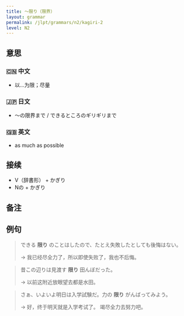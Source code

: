 ```yaml
---
title: 〜限り（限界）
layout: grammar
permalink: /jlpt/grammars/n2/kagiri-2
level: N2
---
```


## 意思

### 🇨🇳 中文

- 以…为限；尽量

### 🇯🇵 日文

- 〜の限界まで / できるところのギリギリまで

### 🇬🇧 英文

- as much as possible

## 接续

- V（辞書形） + かぎり
- Nの + かぎり

## 备注


## 例句

> できる **限り** のことはしたので、たとえ失敗したとしても後悔はない。
>
> → 我已经尽全力了，所以即使失败了，我也不后悔。

> 昔この辺りは見渡す **限り** 田んぼだった。
>
> → 以前这附近放眼望去都是水田。

> さぁ、いよいよ明日は入学試験だ。力の **限り** がんばってみよう。
>
> → 好，终于明天就是入学考试了。 竭尽全力去努力吧。

